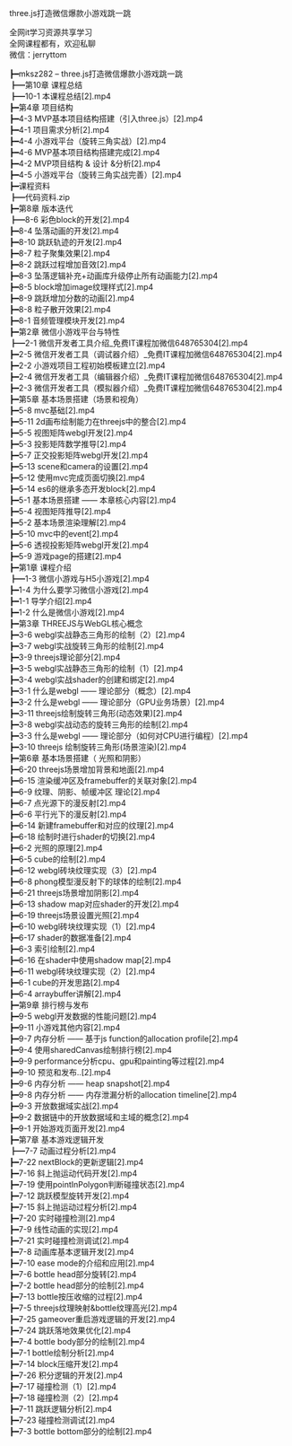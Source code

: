 three.js打造微信爆款小游戏跳一跳

全网it学习资源共享学习<br>全网课程都有，欢迎私聊<br>微信：jerryttom<br>

┣━mksz282 – three.js打造微信爆款小游戏跳一跳<br> ┣━第10章 课程总结<br> ┣━10-1 本课程总结[2].mp4<br> ┣━第4章 项目结构<br> ┣━4-3 MVP基本项目结构搭建（引入three.js）[2].mp4<br> ┣━4-1 项目需求分析[2].mp4<br> ┣━4-4 小游戏平台（旋转三角实战）[2].mp4<br> ┣━4-6 MVP基本项目结构搭建完成[2].mp4<br> ┣━4-2 MVP项目结构 &amp; 设计 &amp;分析[2].mp4<br> ┣━4-5 小游戏平台（旋转三角实战完善）[2].mp4<br> ┣━课程资料<br> ┣━代码资料.zip<br> ┣━第8章 版本迭代<br> ┣━8-6 彩色block的开发[2].mp4<br> ┣━8-4 坠落动画的开发[2].mp4<br> ┣━8-10 跳跃轨迹的开发[2].mp4<br> ┣━8-7 粒子聚集效果[2].mp4<br> ┣━8-2 跳跃过程增加音效[2].mp4<br> ┣━8-3 坠落逻辑补充+动画库升级停止所有动画能力[2].mp4<br> ┣━8-5 block增加image纹理样式[2].mp4<br> ┣━8-9 跳跃增加分数的动画[2].mp4<br> ┣━8-8 粒子散开效果[2].mp4<br> ┣━8-1 音频管理模块开发[2].mp4<br> ┣━第2章 微信小游戏平台与特性<br> ┣━2-1 微信开发者工具介绍_免费IT课程加微信648765304[2].mp4<br> ┣━2-5 微信开发者工具（调试器介绍）_免费IT课程加微信648765304[2].mp4<br> ┣━2-2 小游戏项目工程初始模板建立[2].mp4<br> ┣━2-4 微信开发者工具（编辑器介绍）_免费IT课程加微信648765304[2].mp4<br> ┣━2-3 微信开发者工具（模拟器介绍）_免费IT课程加微信648765304[2].mp4<br> ┣━第5章 基本场景搭建（场景和视角）<br> ┣━5-8 mvc基础[2].mp4<br> ┣━5-11 2d画布绘制能力在threejs中的整合[2].mp4<br> ┣━5-5 视图矩阵webgl开发[2].mp4<br> ┣━5-3 投影矩阵数学推导[2].mp4<br> ┣━5-7 正交投影矩阵webgl开发[2].mp4<br> ┣━5-13 scene和camera的设置[2].mp4<br> ┣━5-12 使用mvc完成页面切换[2].mp4<br> ┣━5-14 es6的继承多态开发block[2].mp4<br> ┣━5-1 基本场景搭建 —— 本章核心内容[2].mp4<br> ┣━5-4 视图矩阵推导[2].mp4<br> ┣━5-2 基本场景渲染理解[2].mp4<br> ┣━5-10 mvc中的event[2].mp4<br> ┣━5-6 透视投影矩阵webgl开发[2].mp4<br> ┣━5-9 游戏page的搭建[2].mp4<br> ┣━第1章 课程介绍<br> ┣━1-3 微信小游戏与H5小游戏[2].mp4<br> ┣━1-4 为什么要学习微信小游戏[2].mp4<br> ┣━1-1 导学介绍[2].mp4<br> ┣━1-2 什么是微信小游戏[2].mp4<br> ┣━第3章 THREEJS与WebGL核心概念<br> ┣━3-6 webgl实战静态三角形的绘制（2）[2].mp4<br> ┣━3-7 webgl实战旋转三角形的绘制[2].mp4<br> ┣━3-9 threejs理论部分[2].mp4<br> ┣━3-5 webgl实战静态三角形的绘制（1）[2].mp4<br> ┣━3-4 webgl实战shader的创建和绑定[2].mp4<br> ┣━3-1 什么是webgl —— 理论部分（概念）[2].mp4<br> ┣━3-2 什么是webgl —— 理论部分（GPU业务场景）[2].mp4<br> ┣━3-11 threejs绘制旋转三角形(动态效果)[2].mp4<br> ┣━3-8 webgl实战动态的旋转三角形的绘制[2].mp4<br> ┣━3-3 什么是webgl —— 理论部分（如何对CPU进行编程）[2].mp4<br> ┣━3-10 threejs 绘制旋转三角形(场景渲染)[2].mp4<br> ┣━第6章 基本场景搭建（ 光照和阴影）<br> ┣━6-20 threejs场景增加背景和地面[2].mp4<br> ┣━6-15 渲染缓冲区及framebuffer的关联对象[2].mp4<br> ┣━6-9 纹理、阴影、帧缓冲区 理论[2].mp4<br> ┣━6-7 点光源下的漫反射[2].mp4<br> ┣━6-6 平行光下的漫反射[2].mp4<br> ┣━6-14 新建framebuffer和对应的纹理[2].mp4<br> ┣━6-18 绘制时进行shader的切换[2].mp4<br> ┣━6-2 光照的原理[2].mp4<br> ┣━6-5 cube的绘制[2].mp4<br> ┣━6-12 webgl砖块纹理实现（3）[2].mp4<br> ┣━6-8 phong模型漫反射下的球体的绘制[2].mp4<br> ┣━6-21 threejs场景增加阴影[2].mp4<br> ┣━6-13 shadow map对应shader的开发[2].mp4<br> ┣━6-19 threejs场景设置光照[2].mp4<br> ┣━6-10 webgl砖块纹理实现（1）[2].mp4<br> ┣━6-17 shader的数据准备[2].mp4<br> ┣━6-3 索引绘制[2].mp4<br> ┣━6-16 在shader中使用shadow map[2].mp4<br> ┣━6-11 webgl砖块纹理实现（2）[2].mp4<br> ┣━6-1 cube的开发思路[2].mp4<br> ┣━6-4 arraybuffer讲解[2].mp4<br> ┣━第9章 排行榜与发布<br> ┣━9-5 webgl开发数据的性能问题[2].mp4<br> ┣━9-11 小游戏其他内容[2].mp4<br> ┣━9-7 内存分析 —— 基于js function的allocation profile[2].mp4<br> ┣━9-4 使用sharedCanvas绘制排行榜[2].mp4<br> ┣━9-9 performance分析cpu、gpu和painting等过程[2].mp4<br> ┣━9-10 预览和发布..[2].mp4<br> ┣━9-6 内存分析 —— heap snapshot[2].mp4<br> ┣━9-8 内存分析 —— 内存泄漏分析的allocation timeline[2].mp4<br> ┣━9-3 开放数据域实战[2].mp4<br> ┣━9-2 数据链中的开放数据域和主域的概念[2].mp4<br> ┣━9-1 开始游戏页面开发[2].mp4<br> ┣━第7章 基本游戏逻辑开发<br> ┣━7-7 动画过程分析[2].mp4<br> ┣━7-22 nextBlock的更新逻辑[2].mp4<br> ┣━7-16 斜上抛运动代码开发[2].mp4<br> ┣━7-19 使用pointInPolygon判断碰撞状态[2].mp4<br> ┣━7-12 跳跃模型旋转开发[2].mp4<br> ┣━7-15 斜上抛运动过程分析[2].mp4<br> ┣━7-20 实时碰撞检测[2].mp4<br> ┣━7-9 线性动画的实现[2].mp4<br> ┣━7-21 实时碰撞检测调试[2].mp4<br> ┣━7-8 动画库基本逻辑开发[2].mp4<br> ┣━7-10 ease mode的介绍和应用[2].mp4<br> ┣━7-6 bottle head部分旋转[2].mp4<br> ┣━7-2 bottle head部分的绘制[2].mp4<br> ┣━7-13 bottle按压收缩的过程[2].mp4<br> ┣━7-5 threejs纹理映射&amp;bottle纹理高光[2].mp4<br> ┣━7-25 gameover重启游戏逻辑的开发[2].mp4<br> ┣━7-24 跳跃落地效果优化[2].mp4<br> ┣━7-4 bottle body部分的绘制[2].mp4<br> ┣━7-1 bottle绘制分析[2].mp4<br> ┣━7-14 block压缩开发[2].mp4<br> ┣━7-26 积分逻辑的开发[2].mp4<br> ┣━7-17 碰撞检测（1）[2].mp4<br> ┣━7-18 碰撞检测（2）[2].mp4<br> ┣━7-11 跳跃逻辑分析[2].mp4<br> ┣━7-23 碰撞检测调试[2].mp4<br> ┣━7-3 bottle bottom部分的绘制[2].mp4